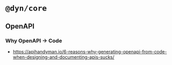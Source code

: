 # `@dyn/core`

## OpenAPI

### Why OpenAPI -> Code
- https://apihandyman.io/6-reasons-why-generating-openapi-from-code-when-designing-and-documenting-apis-sucks/